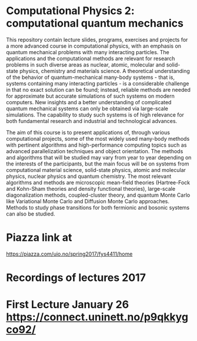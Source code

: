 # Computational Physics 2: computational quantum mechanics
This repository contain lecture slides, programs, exercises and projects for a more advanced course in computational physics, with an 
emphasis on quantum mechanical problems with many interacting particles. The applications and the computational methods are relevant for research problems in such diverse areas as nuclear, atomic, molecular and solid-state physics, chemistry and materials science.
A theoretical understanding of the behavior of quantum-mechanical many-body systems - that is, systems containing many interacting particles - is a considerable challenge in that no exact solution can be found; instead, reliable methods are needed for approximate but accurate simulations of such systems on modern computers. New insights and a better understanding of complicated quantum mechanical systems can only be obtained via large-scale simulations. The capability to study such systems is of high relevance for both fundamental research and industrial and technological advances.

The aim of this course is to present applications of, through various computational projects, some of the most widely used many-body methods with pertinent algorithms and high-performance computing topics such as advanced parallelization techniques and object orientation.
The methods and algorithms that will be studied may vary from year to year depending on the interests of the participants, but the main focus will be on systems from computational material science, solid-state physics, atomic and molecular physics, nuclear physics and quantum chemistry. The most relevant algorithms and methods are microscopic mean-field theories (Hartree-Fock and Kohn-Sham theories and density functional theories), large-scale diagonalization methods, coupled-cluster theory, and quantum Monte Carlo like Variational Monte Carlo and Diffusion Monte Carlo approaches. Methods to study phase transitions for both fermionic and bosonic systems can also be studied.
# Piazza link at 
  https://piazza.com/uio.no/spring2017/fys4411/home

# Recordings of lectures  2017
  # First Lecture January 26    https://connect.uninett.no/p9qkkygco92/
